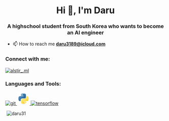 <h1 align="center">Hi 👋, I'm Daru</h1>
<h3 align="center">A highschool student from South Korea who wants to become an AI engineer </h3>


- 📫 How to reach me **daru3189@icloud.com**

<h3 align="left">Connect with me:</h3>
<p align="left">
<a href="https://instagram.com/alstjr_.ml" target="blank"><img align="center" src="https://raw.githubusercontent.com/rahuldkjain/github-profile-readme-generator/master/src/images/icons/Social/instagram.svg" alt="alstjr_.ml" height="30" width="40" /></a>
</p>

<h3 align="left">Languages and Tools:</h3>
<p align="left"> <a href="https://git-scm.com/" target="_blank" rel="noreferrer"> <img src="https://www.vectorlogo.zone/logos/git-scm/git-scm-icon.svg" alt="git" width="40" height="40"/> </a> <a href="https://www.python.org" target="_blank" rel="noreferrer"> <img src="https://raw.githubusercontent.com/devicons/devicon/master/icons/python/python-original.svg" alt="python" width="40" height="40"/> </a> <a href="https://www.tensorflow.org" target="_blank" rel="noreferrer"> <img src="https://www.vectorlogo.zone/logos/tensorflow/tensorflow-icon.svg" alt="tensorflow" width="40" height="40"/> </a> </p>

<p>&nbsp;<img align="center" src="https://github-readme-stats.vercel.app/api?username=daru31&show_icons=true&locale=en" alt="daru31" /></p>

